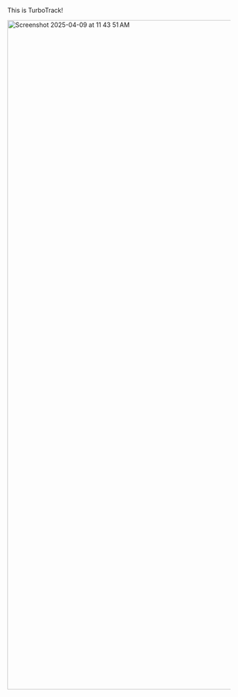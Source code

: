 This is TurboTrack! 

<img width="1512" alt="Screenshot 2025-04-09 at 11 43 51 AM" src="https://github.com/user-attachments/assets/56fee2d1-dabb-4dce-8735-bcad4c62b434" />

